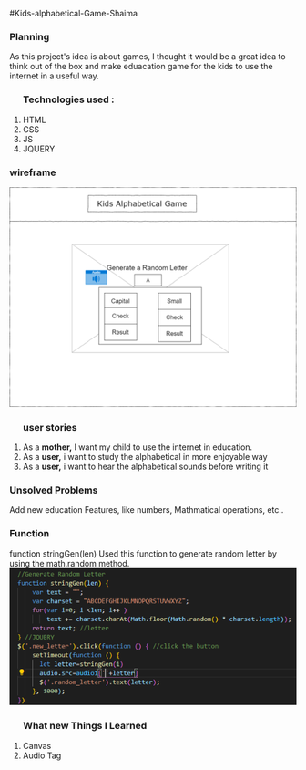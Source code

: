 #Kids-alphabetical-Game-Shaima

<h3>Planning</h3>
As this project's idea is about games, I thought it would be a great idea to think out of the box and make eduacation game for the kids to use the internet in a useful way.

<ol><h3>Technologies used :</h3>
<li>HTML</li>
<li>CSS</li>
<li>JS</li>
<li>JQUERY</li>
</ol>

<h3>wireframe</h3>
<img src="P1WireFrame.png" title="P1"/>

<ol><h3>user stories</h3>
<li>As a <b>mother,</b> I want my child to use the internet in education.</li>
<li>As a <b>user,</b> i want to study the alphabetical in more enjoyable way </li>
<li>As a <b>user,</b> i want to hear the alphabetical sounds before writing it</li>
</ol>

<h3>Unsolved Problems</h3>
Add new education Features, like numbers, Mathmatical operations, etc..

<h3>Function </h3>
function stringGen(len) 
Used this function to generate random letter by using the math.random method.
<img src="Screenshot_4.png" title="P1"/>

<ol><h3>What new Things I Learned </h3>
<li>Canvas</li>
<li>Audio Tag</li></ol>
